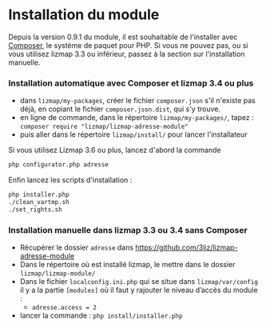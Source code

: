 # Installation du module

Depuis la version 0.9.1 du module, il est souhaitable de l'installer avec [Composer](https://getcomposer.org),
le système de paquet pour PHP. Si vous ne pouvez pas, ou si vous utilisez
lizmap 3.3 ou inférieur, passez à la section sur l'installation manuelle.

### Installation automatique avec Composer et lizmap 3.4 ou plus

* dans `lizmap/my-packages`, créer le fichier `composer.json` s'il n'existe pas
  déjà, en copiant le fichier `composer.json.dist`, qui s'y trouve.
* en ligne de commande, dans le répertoire `lizmap/my-packages/`, tapez :
  `composer require "lizmap/lizmap-adresse-module"`
* puis aller dans le répertoire `lizmap/install/` pour lancer l'installateur

Si vous utilisez Lizmap 3.6 ou plus, lancez d'abord la commande

```bash
php configurator.php adresse
```

Enfin lancez les scripts d'installation :

```bash
php installer.php
./clean_vartmp.sh
./set_rights.sh
```

### Installation manuelle dans lizmap 3.3 ou 3.4 sans Composer

* Récupérer le dossier `adresse` dans https://github.com/3liz/lizmap-adresse-module
* Dans le répertoire où est installé lizmap, le mettre dans le dossier `lizmap/lizmap-module/`
* Dans le fichier `localconfig.ini.php` qui se situe dans `lizmap/var/config` il y a la partie `[modules]` où
  il faut y rajouter le niveau d’accès du module :
  * `adresse.access = 2`
* lancer la commande : `php install/installer.php`
